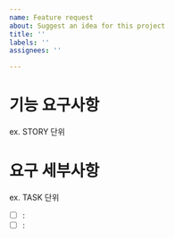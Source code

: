 ```yaml
---
name: Feature request
about: Suggest an idea for this project
title: ''
labels: ''
assignees: ''

---
```


# 기능 요구사항

ex. STORY 단위

# 요구 세부사항

ex. TASK 단위

- [ ] :
- [ ] :
